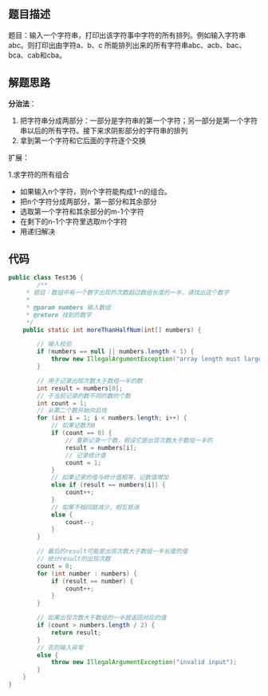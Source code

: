 ## 题目描述

题目：输入一个字符串，打印出该字符事中字符的所有排列。例如输入字符串abc。则打印出由字符a、b、c 所能排列出来的所有字符串abc、acb、bac、bca、cab和cba。

## 解题思路

**分治法**：

1. 把字符串分成两部分：一部分是字符串的第一个字符；另一部分是第一个字符串以后的所有字符。接下来求阴影部分的字符串的排列
2. 拿到第一个字符和它后面的字符逐个交换



扩展：

1.求字符的所有组合

 - 如果输入n个字符，则n个字符能构成1-n的组合。
 - 把n个字符分成两部分，第一部分和其余部分
 - 选取第一个字符和其余部分的m-1个字符
 - 在剩下的n-1个字符里选取m个字符
 - 用递归解决

## 代码

```java
public class Test36 {
        /**
     * 题目：数组中有一个数字出现的次数超过数组长度的一半，请找出这个数字
     *
     * @param numbers 输入数组
     * @return 找到的数字
     */
    public static int moreThanHalfNum(int[] numbers) {

        // 输入校验
        if (numbers == null || numbers.length < 1) {
            throw new IllegalArgumentException("array length must large than 0");
        }

        // 用于记录出现次数大于数组一半的数
        int result = numbers[0];
        // 于当前记录的数不同的数的个数
        int count = 1;
        // 从第二个数开始向后找
        for (int i = 1; i < numbers.length; i++) {
            // 如果记数为0
            if (count == 0) {
                // 重新记录一个数，假设它是出现次数大于数组一半的
                result = numbers[i];
                // 记录统计值
                count = 1;
            }
            // 如果记录的值与统计值相等，记数值增加
            else if (result == numbers[i]) {
                count++;
            }
            // 如果不相同就减少，相互抵消
            else {
                count--;
            }
        }

        // 最后的result可能是出现次数大于数组一半长度的值
        // 统计result的出现次数
        count = 0;
        for (int number : numbers) {
            if (result == number) {
                count++;
            }
        }

        // 如果出现次数大于数组的一半就返回对应的值
        if (count > numbers.length / 2) {
            return result;
        }
        // 否则输入异常
        else {
            throw new IllegalArgumentException("invalid input");
        }
    }
}
```








